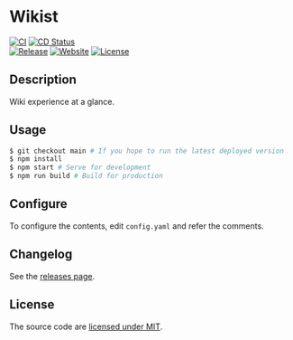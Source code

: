 # Wikist
[![CI](https://github.com/lucka-me/wikist/workflows/CI/badge.svg)](https://github.com/lucka-me/wikist/actions?query=workflow%3ACI "CI Workflow")
[![CD Status](https://github.com/lucka-me/wikist/workflows/CD/badge.svg)](https://github.com/lucka-me/wikist/actions?query=workflow%3ACD "CD Workflow")  
[![Release](https://img.shields.io/github/v/release/lucka-me/wikist)](https://github.com/lucka-me/wikist/releases/latest "Last release")
[![Website](https://img.shields.io/website?url=https%3A%2F%2Flucka.moe%2Fwikist)](https://lucka.moe/wikist "Website")
[![License](https://img.shields.io/github/license/lucka-me/wikist)](./LICENSE "License")

## Description
Wiki experience at a glance.

## Usage
```sh
$ git checkout main # If you hope to run the latest deployed version
$ npm install
$ npm start # Serve for development
$ npm run build # Build for production
```

## Configure
To configure the contents, edit `config.yaml` and refer the comments.

## Changelog
See the [releases page](https://github.com/lucka-me/wikist/releases).

## License
The source code are [licensed under MIT](./LICENSE).